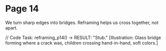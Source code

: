 
# Page 14

We turn sharp edges into bridges.
Reframing helps us cross together, not apart.

// Code Task: reframing_p14() → RESULT: "Stub."
[Illustration: Glass bridge forming where a crack was, children crossing hand-in-hand, soft colors.]
